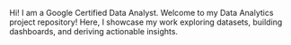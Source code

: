 Hi! I am a Google Certified Data Analyst.
Welcome to my Data Analytics project repository!
Here, I showcase my work exploring datasets, building dashboards, and deriving actionable insights.  
